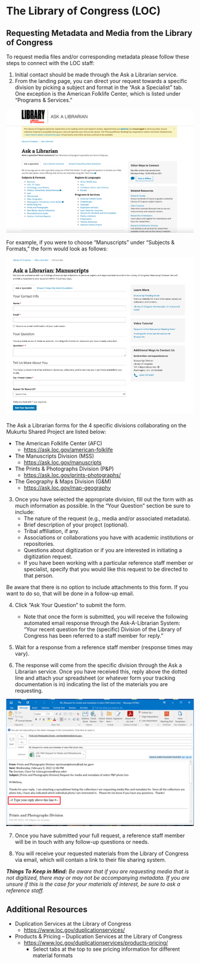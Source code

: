 # The Library of Congress (LOC) 

## Requesting Metadata and Media from the Library of Congress  

To request media files and/or corresponding metadata please follow these steps to connect with the LOC staff: 
1. Initial contact should be made through the Ask a Librarian service.  
2. From the landing page, you can direct your request towards a specific division by picking a subject and format in the “Ask a Specialist” tab. One exception is the American Folklife Center, which is listed under “Programs & Services.”  

![LOC01](images/loc_askalibrarian_homepage.png)
 
For example, if you were to choose “Manuscripts” under “Subjects & Formats,” the form would look as follows:  

![LOC02](images/loc_askalibrarian_manuscripts.png)

The Ask a Librarian forms for the 4 specific divisions collaborating on the Mukurtu Shared Project are listed below:  
- The American Folklife Center (AFC) 
  - https://ask.loc.gov/american-folklife    
- The Manuscripts Division (MSS) 
  - https://ask.loc.gov/manuscripts  
- The Prints & Photographs Division (P&P) 
  - https://ask.loc.gov/prints-photographs/    
- The Geography & Maps Division (G&M) 
  - https://ask.loc.gov/map-geography  

3. Once you have selected the appropriate division, fill out the form with as much information as possible.  In the “Your Question” section be sure to include:  
   - The nature of the request (e.g., media and/or associated metadata).  
   - Brief description of your project (optional).   
   - Tribal affiliation, if any.   
   - Associations or collaborations you have with academic institutions or repositories.  
   - Questions about digitization or if you are interested in initiating a digitization request.  
   - If you have been working with a particular reference staff member or specialist, specify that you would like this request to be directed to that person.   

Be aware that there is no option to include attachments to this form. If you want to do so, that will be done in a follow-up email. 

4. Click “Ask Your Question” to submit the form.
   - Note that once the form is submitted, you will receive the following automated email response through the Ask-A-Librarian System: “Your recent question for the (specific) Division of the Library of Congress has been referred to a staff member for reply.” 

5. Wait for a response from a reference staff member (response times may vary).  

6. The response will come from the specific division through the Ask a Librarian service. Once you have received this, reply above the dotted line and attach your spreadsheet (or whatever form your tracking documentation is in) indicating the list of the materials you are requesting.  

![LOC03](images/LOC_Ask_Librarian_Reply_1.png)

7. Once you have submitted your full request, a reference staff member will be in touch with any follow-up questions or needs.  

8. You will receive your requested materials from the Library of Congress via email, which will contain a link to their file sharing system.   

*__Things To Keep in Mind:__ Be aware that if you are requesting media that is not digitized, there may or may not be accompanying metadata. If you are unsure if this is the case for your materials of interest, be sure to ask a reference staff.*
 
## Additional Resources  
- Duplication Services at the Library of Congress 
  - https://www.loc.gov/duplicationservices/  
- Products & Pricing – Duplication Services at the Library of Congress 
  - https://www.loc.gov/duplicationservices/products-pricing/   
    - Select tabs at the top to see pricing information for different material formats
